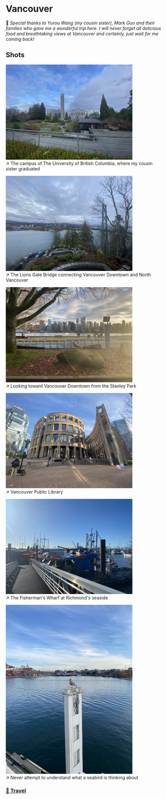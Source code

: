 # Vancouver

🩵 *Special thanks to Yurou Wang (my cousin sister), Mark Guo and their families who gave me a wonderful trip here. I will never forget all delicious food and breathtaking views at Vancouver and certainly, just wait for me coming back!*

## Shots

<img src="../img/Vancouver/UBC.jpeg" width=400/>\
↗️ The campus of The University of British Columbia, where my cousin sister graduated

<img src="../img/Vancouver/bridge.jpeg" width=400/>\
↗️ The Lions Gate Bridge connecting Vancouver Downtown and North Vancouver

<img src="../img/Vancouver/downtown.jpeg" width=400/>\
↗️ Looking toward Vancouver Downtown from the Stanley Park

<img src="../img/Vancouver/library.jpeg" width=400/>\
↗️ Vancouver Public Library

<img src="../img/Vancouver/seaman.jpeg" width=400/>\
↗️ The Fisherman's Wharf at Richmond's seaside

<img src="../img/Vancouver/bird.jpeg" width=400/>\
↗️ Never attempt to understand what a seabird is thinking about


### [🚢 Travel](./travel.md)